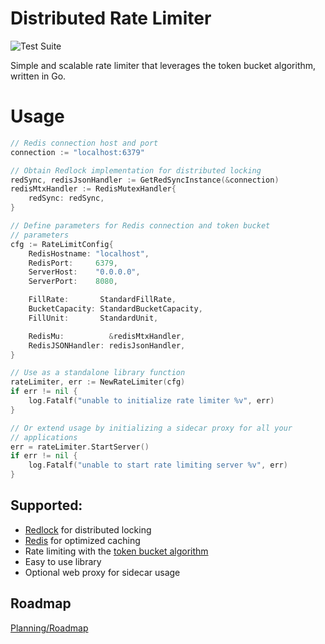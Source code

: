 # Distributed Rate Limiter

![Test Suite](https://github.com/schachte/rate-limiter/actions/workflows/run_go_tests.yml/badge.svg)


Simple and scalable rate limiter that leverages the token bucket algorithm, written in Go. 

# Usage

```go
// Redis connection host and port
connection := "localhost:6379"

// Obtain Redlock implementation for distributed locking
redSync, redisJsonHandler := GetRedSyncInstance(&connection)
redisMtxHandler := RedisMutexHandler{
    redSync: redSync,
}

// Define parameters for Redis connection and token bucket
// parameters
cfg := RateLimitConfig{
    RedisHostname: "localhost",
    RedisPort:     6379,
    ServerHost:    "0.0.0.0",
    ServerPort:    8080,

    FillRate:       StandardFillRate,
    BucketCapacity: StandardBucketCapacity,
    FillUnit:       StandardUnit,

    RedisMu:          &redisMtxHandler,
    RedisJSONHandler: redisJsonHandler,
}

// Use as a standalone library function
rateLimiter, err := NewRateLimiter(cfg)
if err != nil {
    log.Fatalf("unable to initialize rate limiter %v", err)
}

// Or extend usage by initializing a sidecar proxy for all your
// applications
err = rateLimiter.StartServer()
if err != nil {
    log.Fatalf("unable to start rate limiting server %v", err)
}
```


## Supported:

- [Redlock](https://redis.com/glossary/redlock/) for distributed locking
- [Redis](https://redis.io/) for optimized caching
- Rate limiting with the [token bucket algorithm](https://en.wikipedia.org/wiki/Token_bucket)
- Easy to use library
- Optional web proxy for sidecar usage

## Roadmap

[Planning/Roadmap](https://github.com/users/Schachte/projects/4)

